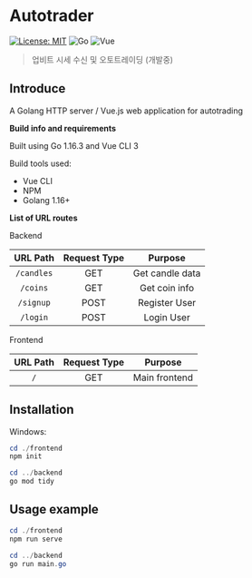 # Autotrader

[![License: MIT](https://img.shields.io/badge/License-MIT-blue.svg)](https://opensource.org/licenses/MIT)
![Go](https://img.shields.io/github/go-mod/go-version/noirstar/autotrader?filename=backend%252Fgo.mod)
![Vue](https://img.shields.io/npm/v/vue)

> 업비트 시세 수신 및 오토트레이딩 (개발중)

## Introduce

A Golang HTTP server / Vue.js web application for autotrading
 
**Build info and requirements**

Built using Go 1.16.3 and Vue CLI 3

Build tools used:
- Vue CLI 
- NPM
- Golang 1.16+

**List of URL routes**

Backend

URL Path | Request Type |Purpose
:-----:|:-----: |:-----:
`/candles`|GET|Get candle data
`/coins`|GET|Get coin info
`/signup`|POST|Register User
`/login`|POST|Login User

Frontend

URL Path | Request Type |Purpose
:-----:|:-----: |:-----:
`/`|GET|Main frontend


## Installation

Windows:

```powershell
cd ./frontend
npm init

cd ../backend
go mod tidy
```

## Usage example

```powershell
cd ./frontend
npm run serve

cd ../backend
go run main.go
```

